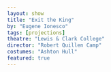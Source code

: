 ```yaml
---
layout: show
title: "Exit the King"
by: "Eugene Ionesco"
tags: [projections]
theatre: "Lewis & Clark College"
director: "Robert Quillen Camp"
costumes: "Ashton Hull"
featured: true
---
```

